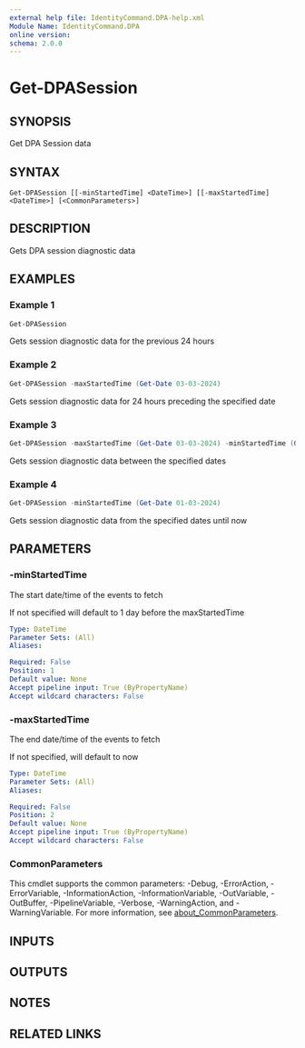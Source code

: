 ```yaml
---
external help file: IdentityCommand.DPA-help.xml
Module Name: IdentityCommand.DPA
online version:
schema: 2.0.0
---
```


# Get-DPASession

## SYNOPSIS
Get DPA Session data

## SYNTAX

```
Get-DPASession [[-minStartedTime] <DateTime>] [[-maxStartedTime] <DateTime>] [<CommonParameters>]
```

## DESCRIPTION
Gets DPA session diagnostic data

## EXAMPLES

### Example 1
```powershell
Get-DPASession
```

Gets session diagnostic data for the previous 24 hours

### Example 2
```powershell
Get-DPASession -maxStartedTime (Get-Date 03-03-2024)
```

Gets session diagnostic data for 24 hours preceding the specified date

### Example 3
```powershell
Get-DPASession -maxStartedTime (Get-Date 03-03-2024) -minStartedTime (Get-Date 01-03-2024)
```

Gets session diagnostic data between the specified dates

### Example 4
```powershell
Get-DPASession -minStartedTime (Get-Date 01-03-2024)
```

Gets session diagnostic data from the specified dates until now

## PARAMETERS

### -minStartedTime
The start date/time of the events to fetch

If not specified will default to 1 day before the maxStartedTime

```yaml
Type: DateTime
Parameter Sets: (All)
Aliases:

Required: False
Position: 1
Default value: None
Accept pipeline input: True (ByPropertyName)
Accept wildcard characters: False
```

### -maxStartedTime
The end date/time of the events to fetch

If not specified, will default to now

```yaml
Type: DateTime
Parameter Sets: (All)
Aliases:

Required: False
Position: 2
Default value: None
Accept pipeline input: True (ByPropertyName)
Accept wildcard characters: False
```

### CommonParameters
This cmdlet supports the common parameters: -Debug, -ErrorAction, -ErrorVariable, -InformationAction, -InformationVariable, -OutVariable, -OutBuffer, -PipelineVariable, -Verbose, -WarningAction, and -WarningVariable. For more information, see [about_CommonParameters](http://go.microsoft.com/fwlink/?LinkID=113216).

## INPUTS

## OUTPUTS

## NOTES

## RELATED LINKS
